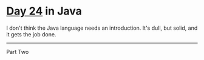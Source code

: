 # [Day 24](http://adventofcode.com/2017/day/24) in Java

I don't think the Java language needs an introduction. It's dull, but solid,
and it gets the job done.

---

Part Two
